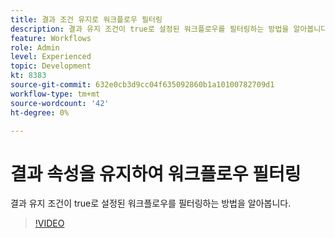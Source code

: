 ```yaml
---
title: 결과 조건 유지로 워크플로우 필터링
description: 결과 유지 조건이 true로 설정된 워크플로우를 필터링하는 방법을 알아봅니다.
feature: Workflows
role: Admin
level: Experienced
topic: Development
kt: 8383
source-git-commit: 632e0cb3d9cc04f635092860b1a10100782709d1
workflow-type: tm+mt
source-wordcount: '42'
ht-degree: 0%

---
```



# 결과 속성을 유지하여 워크플로우 필터링

결과 유지 조건이 true로 설정된 워크플로우를 필터링하는 방법을 알아봅니다.

>[!VIDEO](https://video.tv.adobe.com/v/335888?quality=12)
